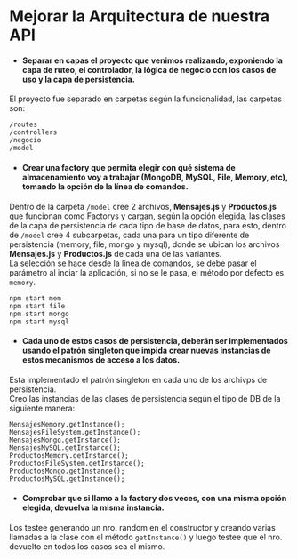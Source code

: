 # Mejorar la Arquitectura de nuestra API

* #### **Separar en capas el proyecto que venimos realizando, exponiendo la capa de ruteo, el controlador, la lógica de negocio con los casos de uso y la capa de persistencia.**

El proyecto fue separado en carpetas según la funcionalidad, las carpetas son:

```
/routes
/controllers
/negocio
/model
```

* #### **Crear una factory que permita elegir con qué sistema de almacenamiento voy a trabajar (MongoDB, MySQL, File, Memory, etc), tomando la opción de la línea de comandos.**

Dentro de la carpeta ```/model``` cree 2 archivos, **Mensajes.js** y **Productos.js** que funcionan como Factorys y cargan, según la opción elegida, las clases de la capa de persistencia de cada tipo de base de datos, para esto, dentro de ```/model``` cree 4 subcarpetas, cada una para un tipo diferente de persistencia (memory, file, mongo y mysql), donde se ubican los archivos **Mensajes.js** y **Productos.js** de cada una de las variantes.<br />
La selección se hace desde la línea de comandos, se debe pasar el parámetro al inciar la aplicación, si no se le pasa, el método por defecto es ```memory```.

```
npm start mem
npm start file
npm start mongo
npm start mysql
```

* #### **Cada uno de estos casos de persistencia, deberán ser implementados usando el patrón singleton que impida crear nuevas instancias de estos mecanismos de acceso a los datos.**

Esta implementado el patrón singleton en cada uno de los archivps de persistencia.<br />
Creo las instancias de las clases de persistencia según el tipo de DB de la siguiente manera:

```
MensajesMemory.getInstance();
MensajesFileSystem.getInstance();
MensajesMongo.getInstance();
MensajesMySQL.getInstance();
ProductosMemory.getInstance();
ProductosFileSystem.getInstance();
ProductosMongo.getInstance();
ProductosMySQL.getInstance();
```

* #### **Comprobar que si llamo a la factory dos veces, con una misma opción elegida, devuelva la misma instancia.**

Los testee generando un nro. random en el constructor y creando varias llamadas a la clase con el método ```getInstance()``` y luego testee que el nro. devuelto en todos los casos sea el mismo.